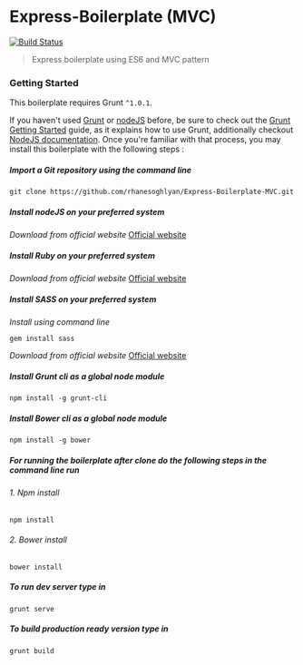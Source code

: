 # Express-Boilerplate (MVC)

[![Build Status](https://travis-ci.org/rhanesoghlyan/Express-Boilerplate-MVC.svg?branch=master)](https://travis-ci.org/rhanesoghlyan/Express-Boilerplate-MVC)

> Express boilerplate using ES6 and MVC pattern

### Getting Started
This boilerplate requires Grunt `^1.0.1`.

If you haven't used [Grunt](http://gruntjs.com/) or [nodeJS](https://nodejs.org) before, be sure to check out the [Grunt Getting Started](http://gruntjs.com/getting-started) guide, as it explains how to use Grunt, additionally checkout [NodeJS documentation](https://nodejs.org/en/docs/). Once you're familiar with that process, you may install this boilerplate with the following steps :

##### Import a Git repository using the command line

```shell
git clone https://github.com/rhanesoghlyan/Express-Boilerplate-MVC.git
```

#####  Install nodeJS on your preferred system

_Download from official website_ [Official website](https://nodejs.org/en/download/)

#####  Install Ruby on your preferred system

_Download from official website_ [Official website](https://www.ruby-lang.org/de/downloads/)

#####  Install SASS on your preferred system

_Install using command line_

```shell
gem install sass
```
_Download from official website_ [Official website](http://sass-lang.com/install)


#####  Install Grunt cli as a global node module

```shell
npm install -g grunt-cli
```

#####  Install Bower cli as a global node module

```shell
npm install -g bower
```
#####  For running the boilerplate after clone do the following steps in the command line run

###### 1. Npm install
```shell
npm install
```
###### 2. Bower install
```shell
bower install
```

#####  To run dev server type in

```shell
grunt serve
```
#####  To build production ready version type in

```shell
grunt build
```